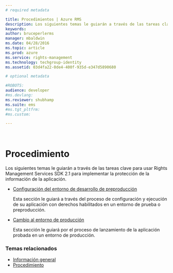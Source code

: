 ```yaml
---
# required metadata

title: Procedimientos | Azure RMS
description: Los siguientes temas le guiarán a través de las tareas clave para usar RMS SDK 2.1 para implementar la protección de la información de la aplicación.
keywords:
author: bruceperlerms
manager: mbaldwin
ms.date: 04/28/2016
ms.topic: article
ms.prod: azure
ms.service: rights-management
ms.technology: techgroup-identity
ms.assetid: 03d4fa22-0de4-400f-935d-e347d5890680

# optional metadata

#ROBOTS:
audience: developer
#ms.devlang:
ms.reviewer: shubhamp
ms.suite: ems
#ms.tgt_pltfrm:
#ms.custom:

---
```


﻿
# Procedimiento

Los siguientes temas le guiarán a través de las tareas clave para usar Rights Management Services SDK 2.1 para implementar la protección de la información de la aplicación.

- [Configuración del entorno de desarrollo de preproducción](how-to-set-up-the-pre-production-development-environment.md)

  Esta sección le guiará a través del proceso de configuración y ejecución de su aplicación con derechos habilitados en un entorno de prueba o preproducción.</p></td>
- [Cambio al entorno de producción](switching-to-the-production-environment.md)

  Esta sección le guiará por el proceso de lanzamiento de la aplicación probada en un entorno de producción.
 

### Temas relacionados

* [Información general](ad-rms-overview.md)
* [Procedimiento](how-to-use-msipc.md)
 

 


<!--HONumber=Apr16_HO3-->


